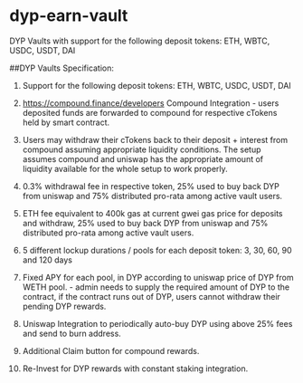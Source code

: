 # dyp-earn-vault
DYP Vaults with support for the following deposit tokens: ETH, WBTC, USDC, USDT, DAI

##DYP Vaults Specification:

1. Support for the following deposit tokens: ETH, WBTC, USDC, USDT, DAI

2. https://compound.finance/developers Compound Integration - users deposited funds are forwarded to compound for respective cTokens held by smart contract.

3. Users may withdraw their cTokens back to their deposit + interest from compound assuming appropriate liquidity conditions. The setup assumes compound and uniswap has the appropriate amount of liquidity available for the whole setup to work properly.

4. 0.3% withdrawal fee in respective token, 25% used to buy back DYP from uniswap and 75% distributed pro-rata among active vault users.

5. ETH fee equivalent to 400k gas at current gwei gas price for deposits and withdraw, 25% used to buy back DYP from uniswap and 75% distributed pro-rata among active vault users.

6. 5 different lockup durations / pools for each deposit token: 3, 30, 60, 90 and 120 days

7. Fixed APY for each pool, in DYP according to uniswap price of DYP from WETH pool. - admin needs to supply the required amount of DYP to the contract, if the contract runs out of DYP, users cannot withdraw their pending DYP rewards.

8. Uniswap Integration to periodically auto-buy DYP using above 25% fees and send to burn address.

9. Additional Claim button for compound rewards.

10. Re-Invest for DYP rewards with constant staking integration.
